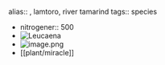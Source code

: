 alias:: , lamtoro, river tamarind
tags:: species

- nitrogener:: 500
- ![Leucaena](https://peach-geographical-bat-397.mypinata.cloud/ipfs/QmRFr6siC54zvG6YQmDxCxx2yjLTkKwmtzSfRWoasFARKx)
- ![image.png](https://peach-geographical-bat-397.mypinata.cloud/ipfs/QmUxrbBQ6dvTeCR49YDjAHNhwdDLc1V3Mc6wxhVcYLz6su)
- [[plant/miracle]]